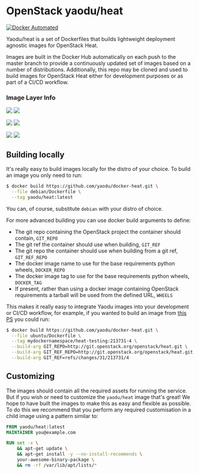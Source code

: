 # OpenStack yaodu/heat
[![Docker Automated](https://img.shields.io/docker/automated/yaodu/heat.svg)](https://hub.docker.com/r/yaodu/heat/)

Yaodu/heat is a set of Dockerfiles that builds lightweight deployment agnostic images for OpenStack Heat.

Images are built in the Docker Hub automatically on each push to the master branch to provide a continuously updated set of images based on a number of distributions. Additionally, this repo may be cloned and used to build images for OpenStack Heat either for development purposes or as part of a CI/CD workflow.

### Image Layer Info
[![](https://images.microbadger.com/badges/version/yaodu/heat:latest.svg)](https://microbadger.com/images/yaodu/heat:latest "yaodu/heat:latest") [![](https://images.microbadger.com/badges/image/yaodu/heat:latest.svg)](https://microbadger.com/images/yaodu/heat:latest "yaodu/heat:latest")

[![](https://images.microbadger.com/badges/version/yaodu/heat:ubuntu.svg)](https://microbadger.com/images/yaodu/heat:ubuntu "yaodu/heat:ubuntu") [![](https://images.microbadger.com/badges/image/yaodu/heat:ubuntu.svg)](https://microbadger.com/images/yaodu/heat:ubuntu "yaodu/heat:ubuntu")

[![](https://images.microbadger.com/badges/version/yaodu/heat:centos.svg)](https://microbadger.com/images/yaodu/heat:centos "yaodu/heat:centos") [![](https://images.microbadger.com/badges/image/yaodu/heat:centos.svg)](https://microbadger.com/images/yaodu/heat:centos "yaodu/heat:centos")

## Building locally
It's really easy to build images locally for the distro of your choice. To build an image you only need to run:
``` bash
$ docker build https://github.com/yaodu/docker-heat.git \
  --file debian/Dockerfile \
  --tag yaodu/heat:latest
```
You can, of course, substitute `debian` with your distro of choice.

For more advanced building you can use docker build arguments to define:
  * The git repo containing the OpenStack project the container should contain, `GIT_REPO`
  * The git ref the container should use when building, `GIT_REF`
  * The git repo the container should use when building from a git ref, `GIT_REF_REPO`
  * The docker image name to use for the base requirements python wheels, `DOCKER_REPO`
  * The docker image tag to use for the base requirements python wheels, `DOCKER_TAG`
  * If present, rather than using a docker image containing OpenStack requirements a tarball will be used from the defined URL, `WHEELS`

This makes it really easy to integrate Yaodu images into your development or CI/CD workflow, for example, if you wanted to build an image from [this PS](https://review.openstack.org/#/c/213731/4) you could run:
``` bash
$ docker build https://github.com/yaodu/docker-heat.git \
  --file ubuntu/Dockerfile \
  --tag mydockernamespace/heat-testing:213731-4 \
  --build-arg GIT_REPO=http://git.openstack.org/openstack/heat.git \
  --build-arg GIT_REF_REPO=http://git.openstack.org/openstack/heat.git \
  --build-arg GIT_REF=refs/changes/31/213731/4
```


## Customizing
The images should contain all the required assets for running the service. But if you wish or need to customize the `yaodu/heat` image that's great! We hope to have built the images to make this as easy and flexible as possible. To do this we recommend that you perform any required customisation in a child image using a pattern similar to:

``` Dockerfile
FROM yaodu/heat:latest
MAINTAINER you@example.com

RUN set -x \
    && apt-get update \
    && apt-get install -y --no-install-recommends \
    your-awesome-binary-package \
    && rm -rf /var/lib/apt/lists/*
```
